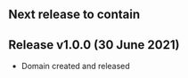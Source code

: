 Next release to contain
-----------------------

Release v1.0.0 (30 June 2021)
-----------------------------
- Domain created and released
